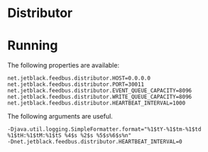 # Distributor

# Running

The following properties are available:

```
net.jetblack.feedbus.distributor.HOST=0.0.0.0
net.jetblack.feedbus.distributor.PORT=30011
net.jetblack.feedbus.distributor.EVENT_QUEUE_CAPACITY=8096
net.jetblack.feedbus.distributor.WRITE_QUEUE_CAPACITY=8096
net.jetblack.feedbus.distributor.HEARTBEAT_INTERVAL=1000
```

The following arguments are useful.

```
-Djava.util.logging.SimpleFormatter.format="%1$tY-%1$tm-%1$td %1$tH:%1$tM:%1$tS %4$s %2$s %5$s%6$s%n"
-Dnet.jetblack.feedbus.distributor.HEARTBEAT_INTERVAL=0
```

